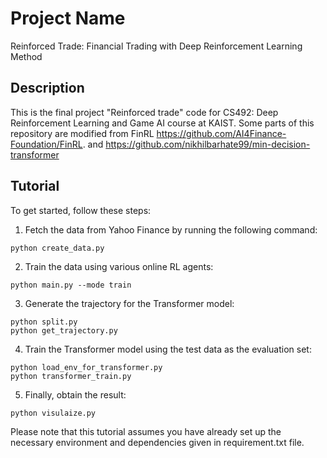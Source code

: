 # Project Name
Reinforced Trade: Financial Trading with Deep Reinforcement Learning Method

## Description
This is the final project "Reinforced trade" code for CS492: Deep Reinforcement Learning and Game AI  course at KAIST. Some parts of this repository are modified from FinRL https://github.com/AI4Finance-Foundation/FinRL. and https://github.com/nikhilbarhate99/min-decision-transformer

## Tutorial

To get started, follow these steps:

1. Fetch the data from Yahoo Finance by running the following command:
  ```
  python create_data.py
  ```

2. Train the data using various online RL agents:
  ```
  python main.py --mode train
  ```

3. Generate the trajectory for the Transformer model:
  ```
  python split.py
  python get_trajectory.py
  ```

4. Train the Transformer model using the test data as the evaluation set:
  ```
  python load_env_for_transformer.py
  python transformer_train.py
  ```

5. Finally, obtain the result:
  ```
  python visulaize.py
  ```

Please note that this tutorial assumes you have already set up the necessary environment and dependencies given in requirement.txt file.

